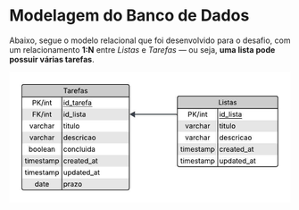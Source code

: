 # Modelagem do Banco de Dados

Abaixo, segue o modelo relacional que foi desenvolvido para o desafio, com um relacionamento **1:N** entre *Listas* e *Tarefas* — ou seja, **uma lista pode possuir várias tarefas**.

![Modelagem do Banco de Dados](../assets/modelagem.jpeg)
